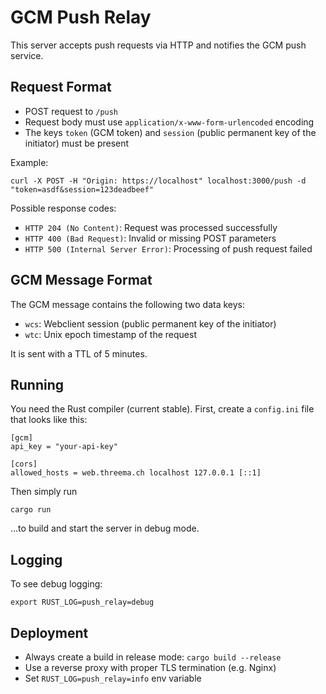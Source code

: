 # GCM Push Relay

This server accepts push requests via HTTP and notifies the GCM push service.

## Request Format

- POST request to `/push`
- Request body must use `application/x-www-form-urlencoded` encoding
- The keys `token` (GCM token) and `session` (public permanent key of the initiator) must be present

Example:

    curl -X POST -H "Origin: https://localhost" localhost:3000/push -d "token=asdf&session=123deadbeef"

Possible response codes:

- `HTTP 204 (No Content)`: Request was processed successfully
- `HTTP 400 (Bad Request)`: Invalid or missing POST parameters
- `HTTP 500 (Internal Server Error)`: Processing of push request failed

## GCM Message Format

The GCM message contains the following two data keys:

- `wcs`: Webclient session (public permanent key of the initiator)
- `wtc`: Unix epoch timestamp of the request

It is sent with a TTL of 5 minutes.

## Running

You need the Rust compiler (current stable). First, create a `config.ini` file
that looks like this:

    [gcm]
    api_key = "your-api-key"

    [cors]
    allowed_hosts = web.threema.ch localhost 127.0.0.1 [::1]

Then simply run

    cargo run

...to build and start the server in debug mode.

## Logging

To see debug logging:

    export RUST_LOG=push_relay=debug

## Deployment

- Always create a build in release mode: `cargo build --release`
- Use a reverse proxy with proper TLS termination (e.g. Nginx)
- Set `RUST_LOG=push_relay=info` env variable
